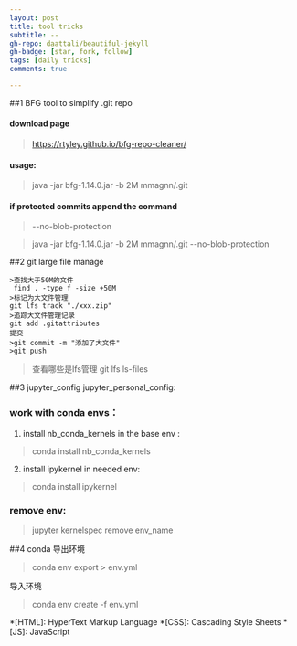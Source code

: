 ```yaml
---
layout: post
title: tool tricks
subtitle: --
gh-repo: daattali/beautiful-jekyll
gh-badge: [star, fork, follow]
tags: [daily tricks]
comments: true

---
```

##1 BFG tool to simplify .git repo
#### download page

>https://rtyley.github.io/bfg-repo-cleaner/

#### usage:

>java -jar bfg-1.14.0.jar -b 2M mmagnn/.git

#### if protected commits append the command

>--no-blob-protection

>java -jar bfg-1.14.0.jar -b 2M mmagnn/.git --no-blob-protection

##2 git large file manage

~~~
>查找大于50M的文件
 find . -type f -size +50M
>标记为大文件管理
git lfs track "./xxx.zip"
>追踪大文件管理记录
git add .gitattributes
提交
>git commit -m "添加了大文件"
>git push 

~~~

>查看哪些是lfs管理
git lfs ls-files

##3 jupyter_config
jupyter_personal_config: 

### work with conda envs：
   1) install nb_conda_kernels in the base env : 
   >conda install nb_conda_kernels
   
   2) install ipykernel in needed env: 
   >conda install ipykernel
   
### remove env:
  >jupyter kernelspec remove env_name

##4 conda
导出环境
>conda env export > env.yml

导入环境
>conda env create -f env.yml



*[HTML]: HyperText Markup Language
*[CSS]: Cascading Style Sheets
*[JS]: JavaScript